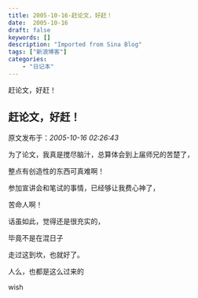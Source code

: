 ```yaml
---
title: 2005-10-16-赶论文，好赶！
date:  2005-10-16
draft: false
keywords: []
description: "Imported from Sina Blog"
tags: ["新浪博客"]
categories: 
    - "日记本"
---
```

赶论文，好赶！
## 赶论文，好赶！

 原文发布于：*2005-10-16 02:26:43*

为了论文，我真是搅尽脑汁，总算体会到上届师兄的苦楚了，

 

整点有创造性的东西可真难啊！

 

参加宣讲会和笔试的事情，已经够让我费心神了，

 

苦命人啊！

 

 

话虽如此，觉得还是很充实的，

 

毕竟不是在混日子

 

走过这到坎，也就好了。

 

人么，也都是这么过来的

 

wish

 


